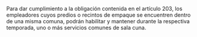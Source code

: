 Para dar cumplimiento a la obligación contenida en el artículo 203, los empleadores cuyos predios o recintos de empaque se encuentren dentro de una misma comuna, podrán habilitar y mantener durante la respectiva temporada, uno o más servicios comunes de sala cuna.